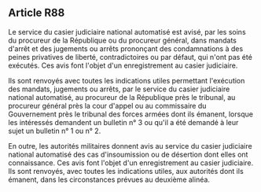 Article R88
----
Le service du casier judiciaire national automatisé est avisé, par les soins du
procureur de la République ou du procureur général, dans mandats d'arrêt et des
jugements ou arrêts prononçant des condamnations à des peines privatives de
liberté, contradictoires ou par défaut, qui n'ont pas été exécutés. Ces avis
font l'objet d'un enregistrement au casier judiciaire.

Ils sont renvoyés avec toutes les indications utiles permettant l'exécution des
mandats, jugements ou arrêts, par le service du casier judiciaire national
automatisé, au procureur de la République près le tribunal, au procureur général
près la cour d'appel ou au commissaire du Gouvernement près le tribunal des
forces armées dont ils émanent, lorsque les intéressés demandent un bulletin n°
3 ou qu'il a été demandé à leur sujet un bulletin n° 1 ou n° 2.

En outre, les autorités militaires donnent avis au service du casier judiciaire
national automatisé des cas d'insoumission ou de désertion dont elles ont
connaissance. Ces avis font l'objet d'un enregistrement au casier judiciaire.
Ils sont renvoyés, avec toutes les indications utiles, aux autorités dont ils
émanent, dans les circonstances prévues au deuxième alinéa.
